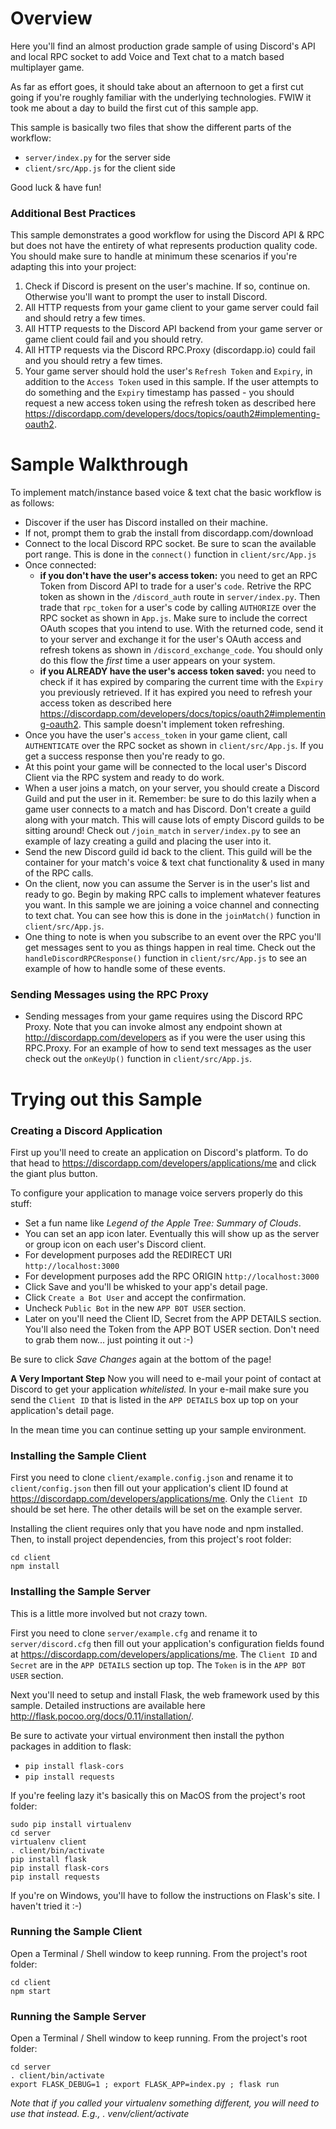 # Overview
Here you'll find an almost production grade sample of using Discord's API 
and local RPC socket to add Voice and Text chat to a match based multiplayer 
game.

As far as effort goes, it should take about an afternoon to get a first 
cut going if you're roughly familiar with the underlying technologies. 
FWIW it took me about a day to build the first cut of this sample app.
 
This sample is basically two files that show the different parts of the workflow:
- `server/index.py` for the server side 
- `client/src/App.js` for the client side

Good luck & have fun!

### Additional Best Practices
This sample demonstrates a good workflow for using the Discord API & RPC 
but does not have the entirety of what represents production quality 
code. You should make sure to handle at minimum these scenarios if 
you're adapting this into your project:

1. Check if Discord is present on the user's machine. If so, continue on. 
 Otherwise you'll want to prompt the user to install Discord.
2. All HTTP requests from your game client to your game server could 
 fail and should retry a few times.
3. All HTTP requests to the Discord API backend from your game server 
 or game client could fail and you should retry.
4. All HTTP requests via the Discord RPC.Proxy (discordapp.io) could
 fail and you should retry a few times.
5. Your game server should hold the user's `Refresh Token` and `Expiry`, 
 in addition to the `Access Token` used in this sample. If the user 
 attempts to do something and the `Expiry` timestamp has passed - you 
 should request a new access token using the refresh token as described 
 here https://discordapp.com/developers/docs/topics/oauth2#implementing-oauth2.

# Sample Walkthrough
To implement match/instance based voice & text chat the basic workflow is as follows:
 
- Discover if the user has Discord installed on their machine.
- If not, prompt them to grab the install from discordapp.com/download
- Connect to the local Discord RPC socket. Be sure to scan the available port range. This is done in
 the `connect()` function in `client/src/App.js`
- Once connected:
  - **if you don't have the user's access token:** you need to get an RPC Token from Discord API to trade 
     for a user's `code`. Retrive the RPC token as shown in the `/discord_auth` route in `server/index.py`. 
     Then trade that `rpc_token` for a user's code by calling `AUTHORIZE` over the RPC socket as shown in `App.js`. 
     Make sure to include the correct OAuth scopes that you intend to use. With the returned code,
     send it to your server and exchange it for the user's OAuth access and refresh tokens as shown in
     `/discord_exchange_code`. You should only do this flow the _first_ time a
     user appears on your system.
  - **if you ALREADY have the user's access token saved:** you need to check if it has expired
    by comparing the current time with the `Expiry` you previously retrieved. If it has expired
    you need to refresh your access token as described here https://discordapp.com/developers/docs/topics/oauth2#implementing-oauth2.
    This sample doesn't implement token refreshing.
- Once you have the user's `access_token` in your game client, call `AUTHENTICATE` over the RPC
 socket as shown in `client/src/App.js`. If you get a success response then you're ready to go.
- At this point your game will be connected to the local user's Discord Client via the RPC 
 system and ready to do work.
- When a user joins a match, on your server, you should create a Discord Guild
 and put the user in it. Remember: be sure to do this lazily when a game user
 connects to a match and has Discord. Don't create a guild along with your match.
 This will cause lots of empty Discord guilds to be sitting around! Check out
 `/join_match` in `server/index.py` to see an example of lazy creating a guild and 
 placing the user into it. 
- Send the new Discord guild id back to the client. This guild will be the container
 for your match's voice & text chat functionality & used in many of the RPC calls.
- On the client, now you can assume the Server is in the user's list and ready to go. Begin by
 making RPC calls to implement whatever features you want. In this sample we are joining a voice channel and
 connecting to text chat. You can see how this is done in the `joinMatch()` function in `client/src/App.js`.
- One thing to note is when you subscribe to an event over the RPC you'll get 
 messages sent to you as things happen in real time. Check out the `handleDiscordRPCResponse()` function
 in `client/src/App.js` to see an example of how to handle some of these events.

### Sending Messages using the RPC Proxy
- Sending messages from your game requires using the Discord RPC Proxy. Note that you can invoke
  almost any endpoint shown at http://discordapp.com/developers as if you were the user using
  this RPC.Proxy. For an example of how to send text messages as the user check out the `onKeyUp()`
  function in `client/src/App.js`.
 
  
# Trying out this Sample

### Creating a Discord Application

First up you'll need to create an application on Discord's platform. To 
do that head to https://discordapp.com/developers/applications/me and click
the giant plus button.

To configure your application to manage voice servers properly do this stuff:

- Set a fun name like _Legend of the Apple Tree: Summary of Clouds_.
- You can set an app icon later. Eventually this will show up as the 
    server or group icon on each user's Discord client. 
- For development purposes add the REDIRECT URI `http://localhost:3000`
- For development purposes add the RPC ORIGIN `http://localhost:3000`
- Click Save and you'll be whisked to your app's detail page.
- Click `Create a Bot User` and accept the confirmation.
- Uncheck `Public Bot` in the new `APP BOT USER` section.
 - Later on you'll need the Client ID, Secret from the APP DETAILS section. 
    You'll also need the Token from the APP BOT USER section. Don't need 
    to grab them now... just pointing it out :-) 

Be sure to click _Save Changes_ again at the bottom of the page!

**A Very Important Step** Now you will need to e-mail your point of 
contact at Discord to get your application _whitelisted._ In your e-mail 
make sure you send the `Client ID` that is listed in the `APP DETAILS` 
box up top on your application's detail page.

In the mean time you can continue setting up your sample environment.

### Installing the Sample Client
First you need to clone `client/example.config.json` and rename it to
`client/config.json` then fill out your application's client ID found
at https://discordapp.com/developers/applications/me. Only the `Client ID`
should be set here. The other details will be set on the example server.
 
Installing the client requires only that you have node and npm installed.
Then, to install project dependencies, from this project's root folder:
```
cd client
npm install
```

### Installing the Sample Server
This is a little more involved but not crazy town.

First you need to clone `server/example.cfg` and rename it to `server/discord.cfg`
then fill out your application's configuration fields found at 
https://discordapp.com/developers/applications/me. The `Client ID` and 
`Secret` are in the `APP DETAILS` section up top. The `Token` is in 
the `APP BOT USER` section.

Next you'll need to setup and install Flask, the web framework used by 
this sample. Detailed instructions are available here 
http://flask.pocoo.org/docs/0.11/installation/.

Be sure to activate your virtual environment then install the python 
packages in addition to flask:
- `pip install flask-cors`
- `pip install requests`

If you're feeling lazy it's basically this on MacOS from the project's 
root folder:
```
sudo pip install virtualenv
cd server
virtualenv client
. client/bin/activate
pip install flask
pip install flask-cors
pip install requests
```

If you're on Windows, you'll have to follow the instructions on Flask's 
site. I haven't tried it :-)

### Running the Sample Client
Open a Terminal / Shell window to keep running. From the project's 
root folder:
```
cd client
npm start
```

### Running the Sample Server
Open a Terminal / Shell window to keep running. From the project's 
root folder:
```
cd server
. client/bin/activate
export FLASK_DEBUG=1 ; export FLASK_APP=index.py ; flask run
```

_Note that if you called your virtualenv something different, you will need to use that instead. E.g., . venv/client/activate_